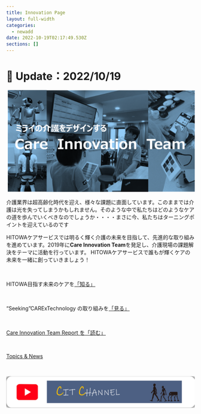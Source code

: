 ```yaml
---
title: Innovation Page
layout: full-width
categories:
  - newadd
date: 2022-10-19T02:17:49.530Z
sections: []
---
```

<h1 class="black-600 text-right text-xs"> 🔄 Update：2022/10/19</h1>

![](/images/hi1.png)

介護業界は超高齢化時代を迎え、様々な課題に直面しています。このままでは介護は光を失ってしまうかもしれません。そのような中で私たちはどのようなケアの道を歩んでいくべきなのでしょうか・・・・まさに今、私たちはターニングポイントを迎えているのです

HITOWAケアサービスでは明るく輝く介護の未来を目指して、先進的な取り組みを進めています。2019年に**Care Innovation Team**を発足し、介護現場の課題解決をテーマに活動を行っています。 HITOWAケアサービスで誰もが輝くケアの未来を一緒に創っていきましょう！

<br>

<div class=" bg-blue-800 text-center bg-opacity-100 p-2 w-full h-full">

<span class="text-xs text-center text-white  font-bold ">HITOWA目指す未来のケアを</span><span class="text-xs text-yellow-300 text-base font-bold">[「知る」](「知る」)</span></div><br>

<div class="bg-blue-800 text-center bg-opacity-100 p-2 w-full h-full">

<span class="text-xs text-center text-white font-bold">“Seeking”CARExTechnology の取り組みを<span class="text-yellow-300 text-base font-bold">[「見る」](「見る」)</span></div><br>

<div class="bg-blue-800 text-center bg-opacity-100 p-2 w-full h-full">

<span class="text-xs text-center text-white font-bold"><a href="https://www.google.com">Care Innovation Team Report を</span><a href="https://www.google.com"><span class="text-yellow-300 font-bold">「読む」</span></div><br>

<div class="bg-blue-400 text-center bg-opacity-100 p-2 w-full h-full">

<span class="text-xs  text-center text-white  text-base font-bold"><a href="https://www.google.com">Topics & News</a></span></div><br>







<img src="/images/1589353709.png"></img>